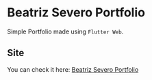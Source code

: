 # Beatriz Severo Portfolio

Simple Portfolio made using `Flutter Web`.

## Site
You can check it here: [Beatriz Severo Portfolio](https://beatrizsevero.github.io/#/)

